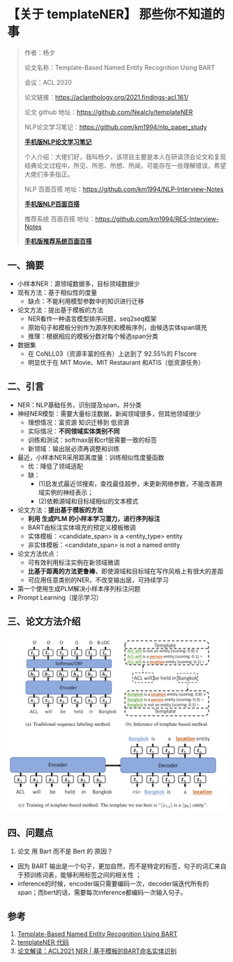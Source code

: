 # 【关于 templateNER】 那些你不知道的事

> 作者：杨夕
> 
> 论文名称：Template-Based Named Entity Recognition Using BART
> 
> 会议：ACL 2020
> 
> 论文链接：https://aclanthology.org/2021.findings-acl.161/
> 
> 论文 github 地址：https://github.com/Nealcly/templateNER
> 
> NLP论文学习笔记：https://github.com/km1994/nlp_paper_study
> 
> **[手机版NLP论文学习笔记](https://mp.weixin.qq.com/s?__biz=MzAxMTU5Njg4NQ==&mid=100005719&idx=1&sn=14d34d70a7e7cbf9700f804cca5be2d0&chksm=1bbff26d2cc87b7b9d2ed12c8d280cd737e270cd82c8850f7ca2ee44ec8883873ff5e9904e7e&scene=18#wechat_redirect)**
> 
> 个人介绍：大佬们好，我叫杨夕，该项目主要是本人在研读顶会论文和复现经典论文过程中，所见、所思、所想、所闻，可能存在一些理解错误，希望大佬们多多指正。
> 
> NLP 百面百搭 地址：https://github.com/km1994/NLP-Interview-Notes
> 
> **[手机版NLP百面百搭](https://mp.weixin.qq.com/s?__biz=MzAxMTU5Njg4NQ==&mid=100005719&idx=3&sn=5d8e62993e5ecd4582703684c0d12e44&chksm=1bbff26d2cc87b7bf2504a8a4cafc60919d722b6e9acbcee81a626924d80f53a49301df9bd97&scene=18#wechat_redirect)**
> 
> 推荐系统 百面百搭 地址：https://github.com/km1994/RES-Interview-Notes
> 
> **[手机版推荐系统百面百搭](https://mp.weixin.qq.com/s/b_KBT6rUw09cLGRHV_EUtw)**

## 一、摘要

- 小样本NER：源领域数据多，目标领域数据少
- 现有方法：基于相似性的度量
  - 缺点：不能利用模型参数中的知识进行迁移
- 论文方法：提出基于模板的方法
  - NER看作一种语言模型排序问题，seq2seq框架
  - 原始句子和模板分别作为源序列和模板序列，由候选实体span填充
  - 推理：根据相应的模板分数对每个候选span分类
- 数据集
  - 在 CoNLL03（资源丰富的任务）上达到了 92.55%的 F1score
  - 明显优于在 MIT Movie、MIT Restaurant 和ATIS（低资源任务）

## 二、引言

- NER：NLP基础任务，识别提及span，并分类
- 神经NER模型：需要大量标注数据，新闻领域很多，但其他领域很少
  - 理想情况：富资源 知识迁移到 低资源
  - 实际情况：**不同领域实体类别不同**
  - 训练和测试：softmax层和crf层需要一致的标签
  - 新领域：输出层必须再调整和训练
- 最近，小样本NER采用距离度量：训练相似性度量函数
  - 优：降低了领域适配
  - 缺：
    - (1)启发式最近邻搜索，查找最佳超参，未更新网络参数，不能改善跨域实例的神经表示；
    - (2)依赖源域和目标域相似的文本模式
- 论文方法：**提出基于模板的方法**
  - **利用 生成PLM 的小样本学习潜力，进行序列标注**
  - BART由标注实体填充的预定义模板微调
  - 实体模板：<candidate_span> is a <entity_type> entity
  - 非实体模板：<candidate_span> is not a named entity
- 论文方法优点：
  - 可有效利用标注实例在新领域微调
  - **比基于距离的方法更鲁棒**，即使源域和目标域在写作风格上有很大的差距
  - 可应用任意类别的NER，不改变输出层，可持续学习
- 第一个使用生成PLM解决小样本序列标注问题
- Prompt Learning（提示学习）

## 三、论文方法介绍

![](img/微信截图_20211126093845.png)

## 四、问题点

1. 论文 用 Bart 而不是 Bert 的 原因？

- 因为 BART 输出是一个句子，更加自然，而不是特定的标签，句子的词汇来自于预训练词表，能够利用标签之间的相关性 ；
- inference的时候，encoder端只需要编码一次，decoder端迭代所有的span；而bert的话，需要每次inference都编码一次输入句子。

## 参考

1. [Template-Based Named Entity Recognition Using BART](https://aclanthology.org/2021.findings-acl.161/)
2. [templateNER 代码](https://github.com/Nealcly/templateNER)
3. [论文解读：ACL2021 NER | 基于模板的BART命名实体识别](https://zhuanlan.zhihu.com/p/424368973)








